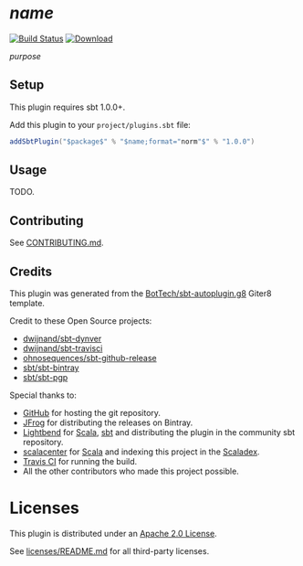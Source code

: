 # $name$

[![Build Status]](https://travis-ci.org/$organizationName;format="word"$/$name$)
[![Download]](https://bintray.com/$organizationName;format="word,lower"$/sbt-plugins/$name$/_latestVersion)

$purpose$

## Setup

This plugin requires sbt 1.0.0+.

Add this plugin to your `project/plugins.sbt` file:
```scala
addSbtPlugin("$package$" % "$name;format="norm"$" % "1.0.0")
```

## Usage

TODO.

## Contributing

See [CONTRIBUTING.md](CONTRIBUTING.md).

## Credits

This plugin was generated from the [BotTech/sbt-autoplugin.g8] Giter8 template.

Credit to these Open Source projects:
* [dwijnand/sbt-dynver]
* [dwijnand/sbt-travisci]
* [ohnosequences/sbt-github-release]
* [sbt/sbt-bintray]
* [sbt/sbt-pgp]

Special thanks to:
* [GitHub] for hosting the git repository.
* [JFrog] for distributing the releases on Bintray.
* [Lightbend] for [Scala], [sbt] and distributing the plugin in the community sbt repository.
* [scalacenter] for [Scala] and indexing this project in the [Scaladex].
* [Travis CI] for running the build.
* All the other contributors who made this project possible.

# Licenses

This plugin is distributed under an [Apache 2.0 License](LICENSE).

See [licenses/README.md](licenses/README.md) for all third-party licenses.

[Build Status]: https://travis-ci.org/$organizationName;format="word"$/$name$.svg?branch=master
[BotTech/sbt-autoplugin.g8]: https://github.com/BotTech/sbt-autoplugin.g8
[Download]: https://api.bintray.com/packages/$organizationName;format="word,lower"$/sbt-plugins/$name$/images/download.svg
[dwijnand/sbt-dynver]: https://github.com/dwijnand/sbt-dynver
[dwijnand/sbt-travisci]: https://github.com/dwijnand/sbt-travisci
[Github]: https://github.com
[JFrog]: https://jfrog.com
[Lightbend]: https://www.lightbend.com
[ohnosequences/sbt-github-release]: https://github.com/ohnosequences/sbt-github-release
[sbt]: https://www.scala-sbt.org
[sbt/sbt-bintray]: https://github.com/sbt/sbt-bintray
[sbt/sbt-pgp]: https://github.com/sbt/sbt-pgp
[Scala]: https://www.scala-lang.org
[scalacenter]: https://scala.epfl.ch
[Scaladex]: https://index.scala-lang.org
[Travis CI]: https://travis-ci.org
